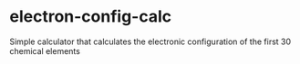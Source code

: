 # electron-config-calc
Simple calculator that calculates the electronic configuration of the first 30 chemical elements
